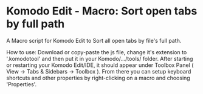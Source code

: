 Komodo Edit - Macro: Sort open tabs by full path
===============================================

A Macro script for Komodo Edit to Sort all open tabs by file's full path.

How to use: Download or copy-paste the js file, change it's extension to '.komodotool' and then put it in your Komodo/.../tools/ folder. After starting or restarting your Komodo Edit/IDE, it should appear under Toolbox Panel ( View -> Tabs & Sidebars -> Toolbox ). From there you can setup keyboard shortcuts and other properties by right-clicking on a macro and choosing 'Properties'.

